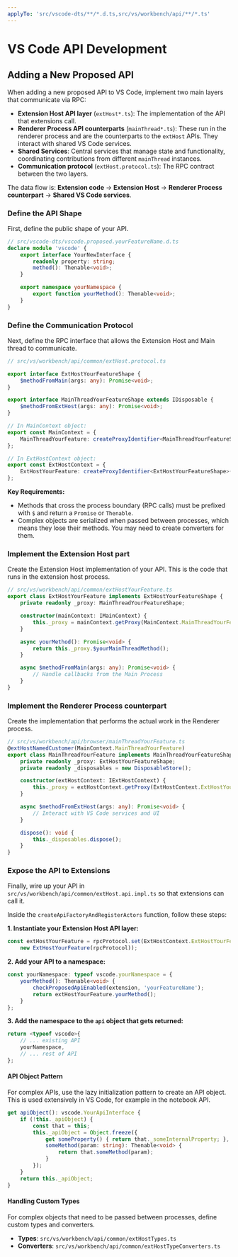 ```yaml
---
applyTo: 'src/vscode-dts/**/*.d.ts,src/vs/workbench/api/**/*.ts'
---
```


# VS Code API Development

<!-- TODO: Add more details about the API development process -->

## Adding a New Proposed API

When adding a new proposed API to VS Code, implement two main layers that communicate via RPC:

- **Extension Host API layer** (`extHost*.ts`): The implementation of the API that extensions call.
- **Renderer Process API counterparts** (`mainThread*.ts`): These run in the renderer process and are the counterparts to the `extHost` APIs. They interact with shared VS Code services.
- **Shared Services**: Central services that manage state and functionality, coordinating contributions from different `mainThread` instances.
- **Communication protocol** (`extHost.protocol.ts`): The RPC contract between the two layers.

The data flow is: **Extension code** → **Extension Host** → **Renderer Process counterpart** → **Shared VS Code services**.

### Define the API Shape

First, define the public shape of your API.

```typescript
// src/vscode-dts/vscode.proposed.yourFeatureName.d.ts
declare module 'vscode' {
    export interface YourNewInterface {
        readonly property: string;
        method(): Thenable<void>;
    }

    export namespace yourNamespace {
        export function yourMethod(): Thenable<void>;
    }
}
```

### Define the Communication Protocol

Next, define the RPC interface that allows the Extension Host and Main thread to communicate.

```typescript
// src/vs/workbench/api/common/extHost.protocol.ts

export interface ExtHostYourFeatureShape {
    $methodFromMain(args: any): Promise<void>;
}

export interface MainThreadYourFeatureShape extends IDisposable {
    $methodFromExtHost(args: any): Promise<void>;
}

// In MainContext object:
export const MainContext = {
    MainThreadYourFeature: createProxyIdentifier<MainThreadYourFeatureShape>('MainThreadYourFeature'),
};

// In ExtHostContext object:
export const ExtHostContext = {
    ExtHostYourFeature: createProxyIdentifier<ExtHostYourFeatureShape>('ExtHostYourFeature'),
};
```

**Key Requirements:**
- Methods that cross the process boundary (RPC calls) must be prefixed with `$` and return a `Promise` or `Thenable`.
- Complex objects are serialized when passed between processes, which means they lose their methods. You may need to create converters for them.

### Implement the Extension Host part

Create the Extension Host implementation of your API. This is the code that runs in the extension host process.

```typescript
// src/vs/workbench/api/common/extHostYourFeature.ts
export class ExtHostYourFeature implements ExtHostYourFeatureShape {
    private readonly _proxy: MainThreadYourFeatureShape;

    constructor(mainContext: IMainContext) {
        this._proxy = mainContext.getProxy(MainContext.MainThreadYourFeature);
    }

    async yourMethod(): Promise<void> {
        return this._proxy.$yourMainThreadMethod();
    }

    async $methodFromMain(args: any): Promise<void> {
        // Handle callbacks from the Main Process
    }
}
```

### Implement the Renderer Process counterpart

Create the implementation that performs the actual work in the Renderer process.

```typescript
// src/vs/workbench/api/browser/mainThreadYourFeature.ts
@extHostNamedCustomer(MainContext.MainThreadYourFeature)
export class MainThreadYourFeature implements MainThreadYourFeatureShape {
    private readonly _proxy: ExtHostYourFeatureShape;
    private readonly _disposables = new DisposableStore();

    constructor(extHostContext: IExtHostContext) {
        this._proxy = extHostContext.getProxy(ExtHostContext.ExtHostYourFeature);
    }

    async $methodFromExtHost(args: any): Promise<void> {
        // Interact with VS Code services and UI
    }

    dispose(): void {
        this._disposables.dispose();
    }
}
```

### Expose the API to Extensions

Finally, wire up your API in `src/vs/workbench/api/common/extHost.api.impl.ts` so that extensions can call it.

Inside the `createApiFactoryAndRegisterActors` function, follow these steps:

**1. Instantiate your Extension Host API layer:**
```typescript
const extHostYourFeature = rpcProtocol.set(ExtHostContext.ExtHostYourFeature,
    new ExtHostYourFeature(rpcProtocol));
```

**2. Add your API to a namespace:**
```typescript
const yourNamespace: typeof vscode.yourNamespace = {
    yourMethod(): Thenable<void> {
        checkProposedApiEnabled(extension, 'yourFeatureName');
        return extHostYourFeature.yourMethod();
    }
};
```

**3. Add the namespace to the `api` object that gets returned:**
```typescript
return <typeof vscode>{
    // ... existing API
    yourNamespace,
    // ... rest of API
};
```

#### API Object Pattern

For complex APIs, use the lazy initialization pattern to create an API object. This is used extensively in VS Code, for example in the notebook API.

```typescript
get apiObject(): vscode.YourApiInterface {
    if (!this._apiObject) {
        const that = this;
        this._apiObject = Object.freeze({
            get someProperty() { return that._someInternalProperty; },
            someMethod(param: string): Thenable<void> {
                return that.someMethod(param);
            }
        });
    }
    return this._apiObject;
}
```

#### Handling Custom Types

For complex objects that need to be passed between processes, define custom types and converters.
- **Types**: `src/vs/workbench/api/common/extHostTypes.ts`
- **Converters**: `src/vs/workbench/api/common/extHostTypeConverters.ts`

